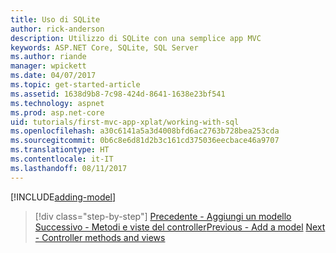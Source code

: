 ```yaml
---
title: Uso di SQLite
author: rick-anderson
description: Utilizzo di SQLite con una semplice app MVC
keywords: ASP.NET Core, SQLite, SQL Server
ms.author: riande
manager: wpickett
ms.date: 04/07/2017
ms.topic: get-started-article
ms.assetid: 1638d9b8-7c98-424d-8641-1638e23bf541
ms.technology: aspnet
ms.prod: asp.net-core
uid: tutorials/first-mvc-app-xplat/working-with-sql
ms.openlocfilehash: a30c6141a5a3d4008bfd6ac2763b728bea253cda
ms.sourcegitcommit: 0b6c8e6d81d2b3c161cd375036eecbace46a9707
ms.translationtype: HT
ms.contentlocale: it-IT
ms.lasthandoff: 08/11/2017
---
```

[!INCLUDE[adding-model](../../includes/mvc-intro/sql.md)]

>[!div class="step-by-step"]
<span data-ttu-id="a8808-104">[Precedente - Aggiungi un modello](adding-model.md)
[Successivo - Metodi e viste del controller](controller-methods-views.md)</span><span class="sxs-lookup"><span data-stu-id="a8808-104">[Previous - Add a model](adding-model.md)
[Next - Controller methods and views](controller-methods-views.md)</span></span>
